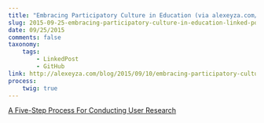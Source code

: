 ```yaml
---
title: "Embracing Participatory Culture in Education (via alexeyza.com/)"
slug: 2015-09-25-embracing-participatory-culture-in-education-linked-post
date: 09/25/2015
comments: false
taxonomy:
    tags:
        - LinkedPost
        - GitHub
link: http://alexeyza.com/blog/2015/09/10/embracing-participatory-culture-in-education
process:
    twig: true
---
```


<a class="embedly-card" data-card-align="left" href="http://alexeyza.com/blog/2015/09/10/embracing-participatory-culture-in-education/">A Five-Step Process For Conducting User Research</a>
<script async src="//cdn.embedly.com/widgets/platform.js" charset="UTF-8"></script>
